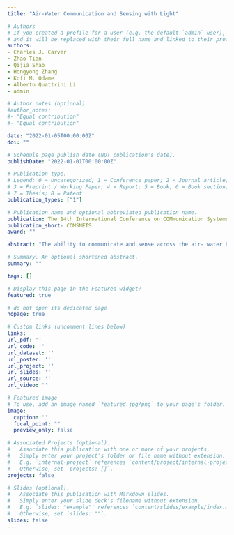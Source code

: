 ```yaml
---
title: "Air-Water Communication and Sensing with Light"

# Authors
# If you created a profile for a user (e.g. the default `admin` user), write the username (folder name) here 
# and it will be replaced with their full name and linked to their profile.
authors:
- Charles J. Carver
- Zhao Tian
- Qijia Shao
- Hongyong Zhang
- Kofi M. Odame
- Alberto Quattrini Li
- admin

# Author notes (optional)
#author_notes:
#- "Equal contribution"
#- "Equal contribution"

date: "2022-01-05T00:00:00Z"
doi: ""

# Schedule page publish date (NOT publication's date).
publishDate: "2022-01-01T00:00:00Z"

# Publication type.
# Legend: 0 = Uncategorized; 1 = Conference paper; 2 = Journal article;
# 3 = Preprint / Working Paper; 4 = Report; 5 = Book; 6 = Book section;
# 7 = Thesis; 8 = Patent
publication_types: ["1"]

# Publication name and optional abbreviated publication name.
publication: The 14th International Conference on COMmunication Systems & NETworkS (COMSNETS), 2022. (Invited paper)
publication_short: COMSNETS
award: ""

abstract: "The ability to communicate and sense across the air- water boundary is essential for efficient exploration and monitoring of the underwater world. Existing wireless solutions for communication and sensing typically focus on a single physical medium and fall short in achieving high-bandwidth communication and accurate sensing across the air-water interface without any relays on the water surface. We study the use of laser light in this context given its ability to effectively pass the air-water boundary. We present a holistic system framework to address practical challenges such as ambient light interference and environmental dynamics. The proposed AmphiLight framework achieves 5 Mbps bi-directional throughput and zero bit error rate with ranges up to 6.1 m in strong ambient light conditions, and connection time improvements between 47.1% and 29.5% during wave dynamics. Our ongoing effort extends to realizing robust air-water sensing that enables aerial drones to track multiple underwater robots for topology planning and coordination."

# Summary. An optional shortened abstract.
summary: ""

tags: []

# Display this page in the Featured widget?
featured: true

# do not open its dedicated page
nopage: true

# Custom links (uncomment lines below)
links:
url_pdf: ''
url_code: ''
url_dataset: ''
url_poster: ''
url_project: ''
url_slides: ''
url_source: ''
url_video: ''

# Featured image
# To use, add an image named `featured.jpg/png` to your page's folder. 
image:
  caption: ''
  focal_point: ""
  preview_only: false

# Associated Projects (optional).
#   Associate this publication with one or more of your projects.
#   Simply enter your project's folder or file name without extension.
#   E.g. `internal-project` references `content/project/internal-project/index.md`.
#   Otherwise, set `projects: []`.
projects: false

# Slides (optional).
#   Associate this publication with Markdown slides.
#   Simply enter your slide deck's filename without extension.
#   E.g. `slides: "example"` references `content/slides/example/index.md`.
#   Otherwise, set `slides: ""`.
slides: false
---
```

